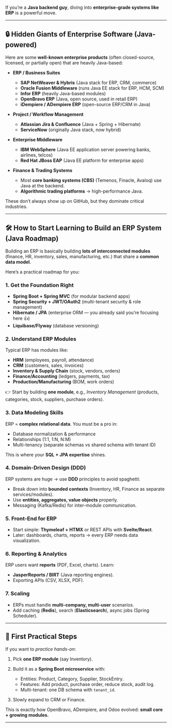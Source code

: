 If you’re a **Java backend guy**, diving into **enterprise-grade systems like ERP** is a powerful move.

---

## 🔒 Hidden Giants of Enterprise Software (Java-powered)

Here are some **well-known enterprise products** (often closed-source, licensed, or partially open) that are heavily Java-based:

* **ERP / Business Suites**

  * **SAP NetWeaver & Hybris** (Java stack for ERP, CRM, commerce)
  * **Oracle Fusion Middleware** (runs Java EE stack for ERP, HCM, SCM)
  * **Infor ERP** (heavily Java-based modules)
  * **OpenBravo ERP** (Java, open source, used in retail ERP)
  * **iDempiere / ADempiere ERP** (open-source ERP/CRM in Java)

* **Project / Workflow Management**

  * **Atlassian Jira & Confluence** (Java + Spring + Hibernate)
  * **ServiceNow** (originally Java stack, now hybrid)

* **Enterprise Middleware**

  * **IBM WebSphere** (Java EE application server powering banks, airlines, telcos)
  * **Red Hat JBoss EAP** (Java EE platform for enterprise apps)

* **Finance & Trading Systems**

  * Most **core banking systems (CBS)** (Temenos, Finacle, Avaloq) use Java at the backend.
  * **Algorithmic trading platforms** → high-performance Java.

These don’t always show up on GitHub, but they dominate critical industries.

---

## 🛠 How to Start Learning to Build an ERP System (Java Roadmap)

Building an ERP is basically building **lots of interconnected modules** (finance, HR, inventory, sales, manufacturing, etc.) that share a **common data model**.

Here’s a practical roadmap for you:

### 1. **Get the Foundation Right**

* **Spring Boot + Spring MVC** (for modular backend apps)
* **Spring Security + JWT/OAuth2** (multi-tenant security & role management)
* **Hibernate / JPA** (enterprise ORM — you already said you’re focusing here 👍)
* **Liquibase/Flyway** (database versioning)

### 2. **Understand ERP Modules**

Typical ERP has modules like:

* **HRM** (employees, payroll, attendance)
* **CRM** (customers, sales, invoices)
* **Inventory & Supply Chain** (stock, vendors, orders)
* **Finance/Accounting** (ledgers, payments, tax)
* **Production/Manufacturing** (BOM, work orders)

👉 Start by building **one module**, e.g., *Inventory Management* (products, categories, stock, suppliers, purchase orders).

### 3. **Data Modeling Skills**

ERP = **complex relational data**. You must be a pro in:

* Database normalization & performance
* Relationships (1:1, 1\:N, N\:M)
* Multi-tenancy (separate schemas vs shared schema with tenant ID)

This is where your **SQL + JPA expertise** shines.

### 4. **Domain-Driven Design (DDD)**

ERP systems are huge → use **DDD** principles to avoid spaghetti:

* Break down into **bounded contexts** (Inventory, HR, Finance as separate services/modules).
* Use **entities, aggregates, value objects** properly.
* Messaging (Kafka/Redis) for inter-module communication.

### 5. **Front-End for ERP**

* Start simple: **Thymeleaf + HTMX** or REST APIs with **Svelte/React**.
* Later: dashboards, charts, reports → every ERP needs data visualization.

### 6. **Reporting & Analytics**

ERP users want **reports** (PDF, Excel, charts). Learn:

* **JasperReports / BIRT** (Java reporting engines).
* Exporting APIs (CSV, XLSX, PDF).

### 7. **Scaling**

* ERPs must handle **multi-company, multi-user** scenarios.
* Add caching (**Redis**), search (**Elasticsearch**), async jobs (Spring Scheduler).

---

## 🎯 First Practical Steps

If you want to *practice hands-on*:

1. Pick **one ERP module** (say Inventory).
2. Build it as a **Spring Boot microservice** with:

   * Entities: Product, Category, Supplier, StockEntry.
   * Features: Add product, purchase order, reduce stock, audit log.
   * Multi-tenant: one DB schema with `tenant_id`.
3. Slowly expand to CRM or Finance.

This is exactly how OpenBravo, ADempiere, and Odoo evolved: **small core + growing modules.**

---